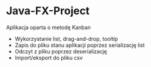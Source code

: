 # Java-FX-Project
Aplikacja oparta o metodę Kanban
- Wykorzystanie list, drag-and-drop, tooltip
- Zapis do pliku stanu aplikacji poprzez serializację list
- Odczyt z pliku poprzez deserializację
- Import/eksport do pliku csv
